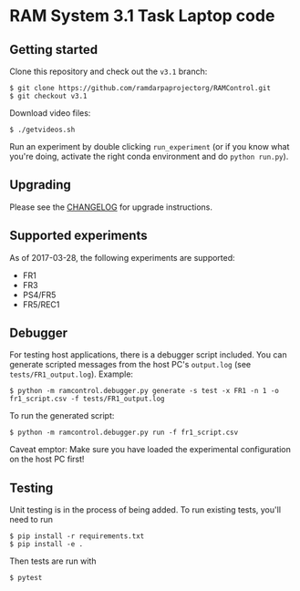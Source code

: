 # RAM System 3.1 Task Laptop code

## Getting started

Clone this repository and check out the `v3.1` branch:

```
$ git clone https://github.com/ramdarpaprojectorg/RAMControl.git
$ git checkout v3.1
```

Download video files:

```
$ ./getvideos.sh
```

Run an experiment by double clicking `run_experiment` (or if you know what
you're doing, activate the right conda environment and do `python run.py`).

## Upgrading

Please see the [CHANGELOG](CHANGELOG.md) for upgrade instructions.

## Supported experiments

As of 2017-03-28, the following experiments are supported:

* FR1
* FR3
* PS4/FR5
* FR5/REC1

## Debugger

For testing host applications, there is a debugger script included. You can
generate scripted messages from the host PC's `output.log`
(see `tests/FR1_output.log`). Example:

```
$ python -m ramcontrol.debugger.py generate -s test -x FR1 -n 1 -o fr1_script.csv -f tests/FR1_output.log
```

To run the generated script:

```
$ python -m ramcontrol.debugger.py run -f fr1_script.csv
```

Caveat emptor: Make sure you have loaded the experimental configuration on the
host PC first!

## Testing

Unit testing is in the process of being added. To run existing tests, you'll
need to run

```
$ pip install -r requirements.txt
$ pip install -e .
```

Then tests are run with

```
$ pytest
```
